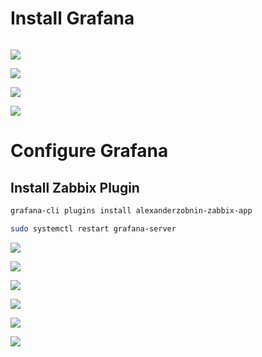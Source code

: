 # Install Grafana

```Bash

```

![](https://github.com/JonmarCorpuz/Procedures/blob/main/Grafana/Assets/Grafana%20pt1.jpg)

![](https://github.com/JonmarCorpuz/Procedures/blob/main/Grafana/Assets/Grafana%20pt2.jpg)

![](https://github.com/JonmarCorpuz/Procedures/blob/main/Grafana/Assets/Grafana%20pt3.jpg)

![](https://github.com/JonmarCorpuz/SecondBrain/blob/main/Assets/Whitespace.png)

# Configure Grafana

## Install Zabbix Plugin

```Bash
grafana-cli plugins install alexanderzobnin-zabbix-app

sudo systemctl restart grafana-server
```

![](https://github.com/JonmarCorpuz/Procedures/blob/main/Grafana/Assets/Zabbix%20plugin%20pt1.jpg)

![](https://github.com/JonmarCorpuz/Procedures/blob/main/Grafana/Assets/Zabbix%20plugin%20pt2.jpg)

![](https://github.com/JonmarCorpuz/Procedures/blob/main/Grafana/Assets/Zabbix%20plugin%20pt3.jpg)

![](https://github.com/JonmarCorpuz/Procedures/blob/main/Grafana/Assets/Zabbix%20plugin%20pt4.jpg)

![](https://github.com/JonmarCorpuz/Procedures/blob/main/Grafana/Assets/Zabbix%20plugin%20pt5.jpg)

![](https://github.com/JonmarCorpuz/Procedures/blob/main/Grafana/Assets/Zabbix%20plugin%20pt6.jpg)
